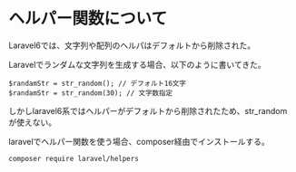 # ヘルパー関数について

Laravel6では、文字列や配列のヘルパはデフォルトから削除された。

Laravelでランダムな文字列を生成する場合、以下のように書いてきた。

```
$randamStr = str_random(); // デフォルト16文字
$randamStr = str_random(30); // 文字数指定
```



しかしlaravel6系ではヘルパーがデフォルトから削除されたため、str_randomが使えない。

laravelでヘルパー関数を使う場合、composer経由でインストールする。

```
composer require laravel/helpers
```





